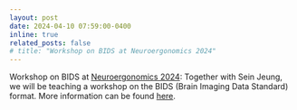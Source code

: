 ```yaml
---
layout: post
date: 2024-04-10 07:59:00-0400
inline: true
related_posts: false
# title: "Workshop on BIDS at Neuroergonomics 2024"
---
```


Workshop on BIDS at [Neuroergonomics 2024](http://neuroergonomics2024.inria.fr): Together with Sein Jeung, we will be teaching a workshop on the BIDS (Brain Imaging Data Standard) format. More information can be found [here](/bids-workshop-neuroergonomics-2024/).
